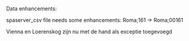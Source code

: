 Data enhancements:

spaserver_csv file needs some enhancements:
Roma;161 -> Roma;00161

Vienna en Loerenskog zijn nu met de hand als exceptie toegevoegd

